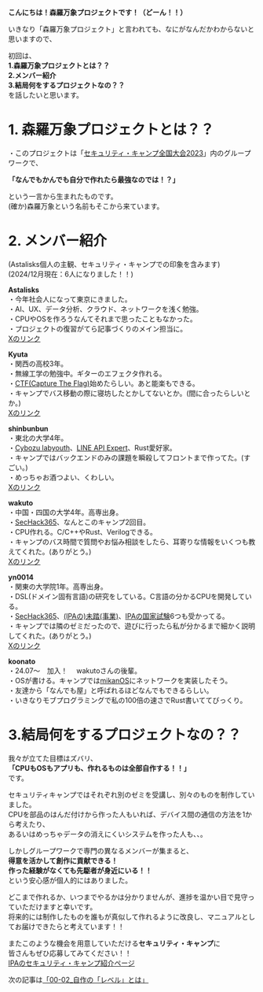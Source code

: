 **こんにちは！森羅万象プロジェクトです！（どーん！！）**  
    
いきなり「森羅万象プロジェクト」と言われても、なにがなんだかわからないと思いますので、  
  
初回は、  
**1.森羅万象プロジェクトとは？？  
2.メンバー紹介  
3.結局何をするプロジェクトなの？？**  
を話したいと思います。  
  

# 1. 森羅万象プロジェクトとは？？  
・このプロジェクトは「[セキュリティ・キャンプ全国大会2023](https://www.ipa.go.jp/jinzai/security-camp/about.html)」内のグループワークで、  
  
**「なんでもかんでも自分で作れたら最強なのでは！？」**  
  
という一言から生まれたものです。  
(確か)森羅万象という名前もそこから来ています。  
  
  
# 2. メンバー紹介  
(Astalisks個人の主観、セキュリティ・キャンプでの印象を含みます)  
(2024/12月現在：6人になりました！！)  
  
**Astalisks**  
・今年社会人になって東京にきました。  
・AI、UX、データ分析、クラウド、ネットワークを浅く勉強。  
・CPUやOSを作ろうなんてそれまで思ったこともなかった。  
・プロジェクトの復習がてら記事づくりのメイン担当に。  
[Xのリンク](https://twitter.com/Astalisks_ITEVG)  
    
**Kyuta**  
・関西の高校3年。  
・無線工学の勉強中。ギターのエフェクタ作れる。  
・[CTF(Capture The Flag)](https://cybersecurity-jp.com/column/33780)始めたらしい。あと能楽もできる。  
・キャンプでバス移動の際に寝坊したとかしてないとか。(間に合ったらしいとか。)  
[Xのリンク](https://twitter.com/Ky00Ge)  
  
**shinbunbun**  
・東北の大学4年。  
・[Cybozu labyouth](https://labs.cybozu.co.jp/youth.html)、[LINE API Expert](https://www.line-community.me/ja/apiexpert/request)、Rust愛好家。  
・キャンプではバックエンドのみの課題を瞬殺してフロントまで作ってた。(すごい。)  
・めっちゃお酒つよい、くわしい。  
[Xのリンク](https://twitter.com/shinbunbun_)  
  
**wakuto**  
・中国・四国の大学4年。高専出身。  
・[SecHack365](https://sechack365.nict.go.jp/)、なんとこのキャンプ2回目。  
・CPU作れる。C/C++やRust、Verilogできる。  
・キャンプのバス時間で質問やお悩み相談をしたら、耳寄りな情報をいくつも教えてくれた。(ありがとう。)  
[Xのリンク](https://twitter.com/otukaw)  
  
**yn0014**  
・関東の大学院1年。高専出身。  
・DSL(ドメイン固有言語)の研究をしている。C言語の分かるCPUを開発している。  
・[SecHack365](https://sechack365.nict.go.jp/)、[(IPAの)未踏(事業)](https://www.ipa.go.jp/jinzai/mitou/mitou2023/)、[IPAの国家試験](https://www.ipa.go.jp/shiken/kubun/list.html)6つも受かってる。  
・キャンプでは隣のゼミだったので、遊びに行ったら私が分かるまで細かく説明してくれた。(ありがとう。)  
[Xのリンク](https://twitter.com/yn0014)  
  
**koonato**  
・24.07～　加入！ 　wakutoさんの後輩。  
・OSが書ける。キャンプでは[mikanOS](https://github.com/uchan-nos/mikanos)にネットワークを実装したそう。  
・友達から「なんでも屋」と呼ばれるほどなんでもできるらしい。  
・いきなりモブプログラミングで私の100倍の速さでRust書いててびっくり。
  
  
  
# 3.結局何をするプロジェクトなの？？  
  
我々が立てた目標はズバリ、  
**「CPUもOSもアプリも、作れるものは全部自作する！！」**  
です。  
  
セキュリティキャンプではそれぞれ別のゼミを受講し、別々のものを制作していました。  
CPUを部品のはんだ付けから作った人もいれば、デバイス間の通信の方法を1から考えたり、  
あるいはめっちゃデータの消えにくいシステムを作った人も、、。  
  
しかしグループワークで専門の異なるメンバーが集まると、  
**得意を活かして創作に貢献できる！  
作った経験がなくても先駆者が身近にいる！！**  
という安心感が個人的にはありました。  
  
どこまで作れるか、いつまでやるかは分かりませんが、進捗を温かい目で見守っていただけますと幸いです。  
将来的には制作したものを誰もが真似して作れるように改良し、マニュアルとしてお届けできたらと考えています！！  
  
またこのような機会を用意していただける**セキュリティ・キャンプ**に  
皆さんもぜひ応募してみてください！！  
[IPAのセキュリティ・キャンプ紹介ページ](https://www.ipa.go.jp/jinzai/security-camp/about.html)  
  
  
次の記事は[「00-02_自作の「レベル」とは」](https://github.com/shinrabansyo/tech-blog/blob/main/Articles/00-%E3%81%AF%E3%81%98%E3%82%81%E3%81%AB/00-02_%E8%87%AA%E4%BD%9C%E3%81%AE%E3%80%8C%E3%83%AC%E3%83%99%E3%83%AB%E3%80%8D%E3%81%A8%E3%81%AF.md)  
  